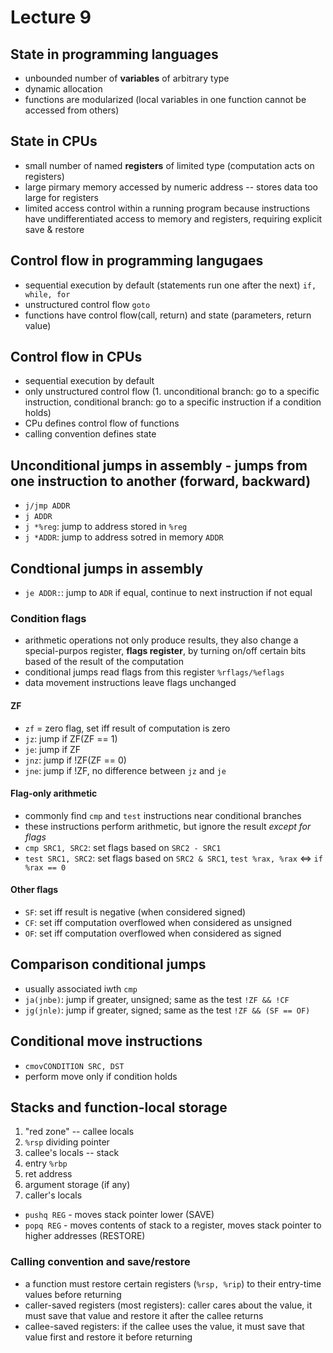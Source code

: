 # Lecture 9

## State in programming languages
* unbounded number of **variables** of arbitrary type
* dynamic allocation
* functions are modularized (local variables in one function cannot be accessed from others)

## State in CPUs
* small number of named **registers** of limited type (computation acts on registers)
* large pirmary memory accessed by numeric address -- stores data too large for registers
* limited access control within a running program because instructions have undifferentiated access to memory and registers, requiring explicit save & restore

## Control flow in programming langugaes
* sequential execution by default (statements run one after the next) ```if, while, for```
* unstructured control flow ```goto```
* functions have control flow(call, return) and state (parameters, return value)

## Control flow in CPUs
* sequential execution by default
* only unstructured control flow (1. unconditional branch: go to a specific instruction, conditional branch: go to a specific instruction if a condition holds)
* CPu defines control flow of functions
* calling convention defines state

## Unconditional jumps in assembly - jumps from one instruction to another (forward, backward)
* ```j/jmp ADDR```
* ```j ADDR```
* ```j *%reg```: jump to address stored in ```%reg```
* ```j *ADDR```: jump to address sotred in memory ```ADDR```

## Condtional jumps in assembly
* ```je ADDR:```: jump to ```ADR``` if equal, continue to next instruction if not equal
### Condition flags
* arithmetic operations not only produce results, they also change a special-purpos register, **flags register**, by turning on/off certain bits based of the result
of the computation
* conditional jumps read flags from this register ```%rflags/%eflags```
* data movement instructions leave flags unchanged

#### ZF
* ```zf``` = zero flag, set iff result of computation is zero
* ```jz```: jump if ZF(ZF == 1)
* ```je```: jump if ZF
* ```jnz```: jump if !ZF(ZF == 0)
* ```jne```: jump if !ZF, no difference between ```jz``` and ```je```

#### Flag-only arithmetic
* commonly find ```cmp``` and ```test``` instructions near conditional branches
* these instructions perform arithmetic, but ignore the result *except for flags*
* ```cmp SRC1, SRC2```: set flags based on ```SRC2 - SRC1```
* ```test SRC1, SRC2```: set flags based on ```SRC2 & SRC1```, ```test %rax, %rax``` <=> ```if %rax == 0```

#### Other flags
* ```SF```: set iff result is negative (when considered signed)
* ```CF```: set iff computation overflowed when considered as unsigned
* ```OF```: set iff computation overflowed when considered as signed

## Comparison conditional jumps
* usually associated iwth ```cmp```
* ```ja(jnbe)```: jump if greater, unsigned; same as the test ```!ZF && !CF```
* ```jg(jnle)```: jump if greater, signed; same as the test ```!ZF && (SF == OF)```

## Conditional move instructions
* ```cmovCONDITION SRC, DST```
* perform move only if condition holds

## Stacks and function-local storage
1. "red zone" -- callee locals
2. ```%rsp``` dividing pointer
3. callee's locals -- stack
4. entry ```%rbp``` 
5. ret address
6. argument storage (if any)
7. caller's locals

* ```pushq REG``` - moves stack pointer lower (SAVE)
* ```popq REG``` - moves contents of stack to a register, moves stack pointer to higher addresses (RESTORE)

### Calling convention and save/restore
* a function must restore certain registers (```%rsp, %rip```) to their entry-time values before returning
* caller-saved registers (most registers): caller cares about the value, it must save that value and restore it after the callee returns
* callee-saved registers: if the callee uses the value, it must save that value first and restore it before returning
